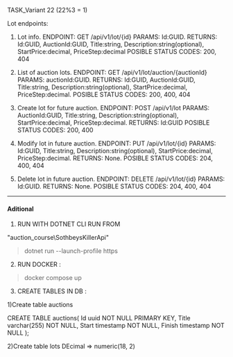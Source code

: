 TASK_Variant 22 (22%3 = 1)

Lot endpoints:

1) Lot info. 
ENDPOINT: GET /api/v1/lot/{id}
PARAMS: Id:GUID.
RETURNS: Id:GUID, AuctionId:GUID, Title:string, Description:string(optional), StartPrice:decimal, PriceStep:decimal
POSIBLE STATUS CODES: 200, 404

2) List of auction lots. 
ENDPOINT: GET /api/v1/lot/auction/{auctionId}
PARAMS: auctionId:GUID.
RETURNS: Id:GUID, AuctionId:GUID, Title:string, Description:string(optional), StartPrice:decimal, PriceStep:decimal.
POSIBLE STATUS CODES: 200, 400, 404

3) Create lot for future auction. 
ENDPOINT: POST /api/v1/lot
PARAMS: AuctionId:GUID, Title:string, Description:string(optional), StartPrice:decimal, PriceStep:decimal.
RETURNS: Id:GUID
POSIBLE STATUS CODES: 200, 400

4) Modify lot in future auction. 
ENDPOINT: PUT /api/v1/lot/{id}
PARAMS: Id:GUID, Title:string, Description:string(optional), StartPrice:decimal, PriceStep:decimal.
RETURNS: None.
POSIBLE STATUS CODES: 204, 400, 404

5) Delete lot in future auction. 
ENDPOINT: DELETE /api/v1/lot/{id}
PARAMS: Id:GUID.
RETURNS: None.
POSIBLE STATUS CODES: 204, 400, 404

___
<h4>Aditional</h4>

1. RUN WITH DOTNET CLI RUN FROM

"auction_course\SothbeysKillerApi"

>dotnet run --launch-profile https


2. RUN DOCKER :

>docker compose up 

3. CREATE TABLES IN DB : 

1)Create table auctions

CREATE TABLE auctions(
    Id uuid NOT NULL PRIMARY KEY,
    Title varchar(255) NOT NULL,
    Start timestamp NOT NULL,
    Finish timestamp NOT NULL
);

2)Create table lots
DEcimal => numeric(18, 2)
